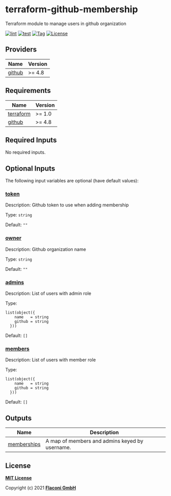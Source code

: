 # terraform-github-membership
Terraform module to manage users in github organization

[![lint](https://github.com/flaconi/terraform-github-membership/workflows/lint/badge.svg)](https://github.com/flaconi/terraform-github-membership/actions?query=workflow%3Alint)
[![test](https://github.com/flaconi/terraform-github-membership/workflows/test/badge.svg)](https://github.com/flaconi/terraform-github-membership/actions?query=workflow%3Atest)
[![Tag](https://img.shields.io/github/tag/flaconi/terraform-github-membership.svg)](https://github.com/flaconi/terraform-github-membership/releases)
[![License](https://img.shields.io/badge/license-MIT-blue.svg)](https://opensource.org/licenses/MIT)

<!-- TFDOCS_HEADER_START -->


<!-- TFDOCS_HEADER_END -->

<!-- TFDOCS_PROVIDER_START -->
## Providers

| Name | Version |
|------|---------|
| <a name="provider_github"></a> [github](#provider\_github) | >= 4.8 |

<!-- TFDOCS_PROVIDER_END -->

<!-- TFDOCS_REQUIREMENTS_START -->
## Requirements

| Name | Version |
|------|---------|
| <a name="requirement_terraform"></a> [terraform](#requirement\_terraform) | >= 1.0 |
| <a name="requirement_github"></a> [github](#requirement\_github) | >= 4.8 |

<!-- TFDOCS_REQUIREMENTS_END -->

<!-- TFDOCS_INPUTS_START -->
## Required Inputs

No required inputs.

## Optional Inputs

The following input variables are optional (have default values):

### <a name="input_token"></a> [token](#input\_token)

Description: Github token to use when adding membership

Type: `string`

Default: `""`

### <a name="input_owner"></a> [owner](#input\_owner)

Description: Github organization name

Type: `string`

Default: `""`

### <a name="input_admins"></a> [admins](#input\_admins)

Description: List of users with admin role

Type:

```hcl
list(object({
    name   = string
    github = string
  }))
```

Default: `[]`

### <a name="input_members"></a> [members](#input\_members)

Description: List of users with member role

Type:

```hcl
list(object({
    name   = string
    github = string
  }))
```

Default: `[]`

<!-- TFDOCS_INPUTS_END -->

<!-- TFDOCS_OUTPUTS_START -->
## Outputs

| Name | Description |
|------|-------------|
| <a name="output_memberships"></a> [memberships](#output\_memberships) | A map of members and admins keyed by username. |

<!-- TFDOCS_OUTPUTS_END -->

## License

**[MIT License](LICENSE)**

Copyright (c) 2021 **[Flaconi GmbH](https://github.com/flaconi)**
